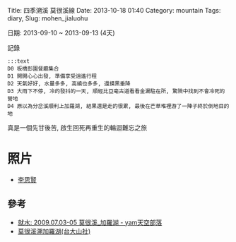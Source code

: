 Title: 四季溯溪 莫很溪線
Date: 2013-10-18 01:40
Category: mountain
Tags: diary, 
Slug: mohen_jialuohu


日期: 2013-09-10 ~ 2013-09-13 (4天)


記錄

    :::text
    D0 板橋彭園餐廳集合
    D1 開開心心出發, 準備享受逍遙行程
    D2 天氣好好, 水量多多, 高繞也多多, 還摸黑垂降
    D3 大雨下不停, 冷的發抖的一天, 順經比亞毫古道看看金漏駐在所, 驚險中找到不會冷死的營地
    D4 原以為分岔溪順利上加羅湖, 結果還是走的很累, 最後在芒草堆裡游了一陣子終於倒地目的地

真是一個先甘後苦, 啟生回死再重生的輪迴難忘之旅

# 照片

* [李思賢](https://www.facebook.com/moogoo.lee/media_set?set=a.10152004759521289.1073741841.573061288&type=3)

## 參考

* [就水: 2009.07.03-05 莫很溪_加羅湖 - yam天空部落](http://blog.yam.com/rock6879/article/22195432)
* [莫很溪溯加羅湖(台大山社)](http://web.thu.edu.tw/deborah/www/index2/record/E/mohan_TU.htm)
